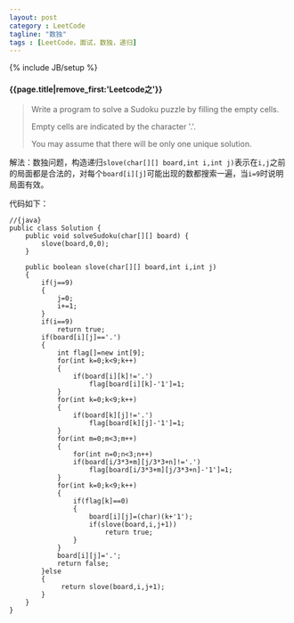 ```yaml
---
layout: post
category : LeetCode
tagline: "数独"
tags : [LeetCode，面试，数独，递归]
---
```

{% include JB/setup %}

<h4>{{page.title|remove_first:'Leetcode之'}}</h4>


>Write a program to solve a Sudoku puzzle by filling the empty cells.
>
>Empty cells are indicated by the character '.'.
>
>You may assume that there will be only one unique solution. 

解法：数独问题，构造递归`slove(char[][] board,int i,int j)`表示在`i,j`之前的局面都是合法的，对每个`board[i][j]`可能出现的数都搜索一遍，当`i=9`时说明局面有效。

代码如下：
		
	//{java}
	public class Solution {
	    public void solveSudoku(char[][] board) {
	        slove(board,0,0);
	    }
	    
	    public boolean slove(char[][] board,int i,int j)
	    {
	        if(j==9)
	        {
	            j=0;
	            i+=1;
	        }
	        if(i==9)
	            return true;
	        if(board[i][j]=='.')
	        {
	            int flag[]=new int[9];
	            for(int k=0;k<9;k++)
	            {
	                if(board[i][k]!='.')
	                    flag[board[i][k]-'1']=1;
	            }
	            for(int k=0;k<9;k++)
	            {
	                if(board[k][j]!='.')
	                    flag[board[k][j]-'1']=1;
	            }
	            for(int m=0;m<3;m++)
	            {
	                for(int n=0;n<3;n++)
	                if(board[i/3*3+m][j/3*3+n]!='.')
	                    flag[board[i/3*3+m][j/3*3+n]-'1']=1;
	            }
	            for(int k=0;k<9;k++)
	            {
	                if(flag[k]==0)
	                {
	                    board[i][j]=(char)(k+'1');
	                    if(slove(board,i,j+1))
	                        return true;
	                }
	            }
	            board[i][j]='.';
	            return false;
	        }else
	        {
	             return slove(board,i,j+1);
	        }
	    }
	}